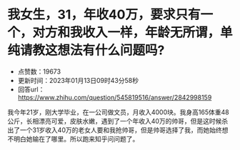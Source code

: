 # 我女生，31，年收40万，要求只有一个，对方和我收入一样，年龄无所谓，单纯请教这想法有什么问题吗?
- 点赞数：19673
- 更新时间：2023年01月13日09时43分58秒
- 回答url：https://www.zhihu.com/question/545819516/answer/2842998159
<body>
 <p data-pid="G9EBveai">我今年21岁，刚大学毕业，在一公司做文员，月收入4000块。我身高165体重48公斤，长相漂亮可爱，皮肤水嫩，遇到了一个年收入40万的帅哥，但是这时候杀出了一个31岁收入40万的老女人要和我抢帅哥，但是帅哥选择了我，而她始终想不明白她输在了哪里。所以跑来知乎问问题了。</p>
</body>